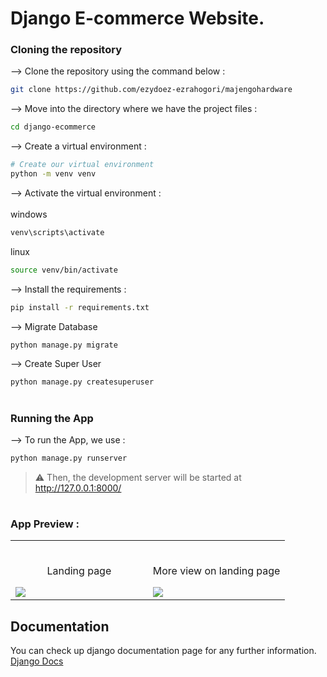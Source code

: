 # Django E-commerce Website.

### Cloning the repository

--> Clone the repository using the command below :
```bash
git clone https://github.com/ezydoez-ezrahogori/majengohardware

```

--> Move into the directory where we have the project files : 
```bash
cd django-ecommerce

```

--> Create a virtual environment :
```bash
# Create our virtual environment
python -m venv venv

```

--> Activate the virtual environment : <br><br>
windows
```bash
venv\scripts\activate

```
linux
```bash
source venv/bin/activate

```

--> Install the requirements :
```bash
pip install -r requirements.txt

```

--> Migrate Database
```bash
python manage.py migrate

```

--> Create Super User
```bash
python manage.py createsuperuser

```

#

### Running the App

--> To run the App, we use :
```bash
python manage.py runserver

```

> ⚠ Then, the development server will be started at http://127.0.0.1:8000/

#

### App Preview :

<table width="100%"> 
<tr>
<td width="50%">      
&nbsp; 
<br>
<p align="center">
  Landing page
</p>
<img src="https://user-images.githubusercontent.com/47305153/186664016-c0aece16-cfe3-475f-8ca6-c5cac62c9f88.PNG">
</td> 
<td width="50%">
<br>
<p align="center">
  More view on landing page
</p>
<img src="https://user-images.githubusercontent.com/47305153/186664028-a661886b-88b5-474d-bcd8-1162258ab6d1.PNG">  
</td>
</table>


## Documentation
You can check up django documentation page for any further information.
[Django Docs](https://docs.djangoproject.com/en/4.0/)
